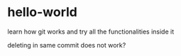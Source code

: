 # hello-world
learn how git works and try all the functionalities inside it

deleting in same commit does not work?

